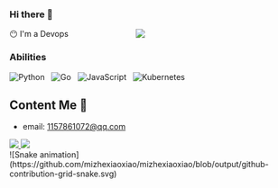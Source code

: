 ### Hi there 👋

<img align='right' src="https://media.giphy.com/media/qgQUggAC3Pfv687qPC/giphy.gif" width="280">

😶 I'm a Devops


### Abilities

![Python](https://img.shields.io/badge/-Python-black?logo=python&style=social)&nbsp;&nbsp;
![Go](https://img.shields.io/badge/-Go-black?logo=go&style=social)&nbsp;&nbsp;
![JavaScript](https://img.shields.io/badge/-JavaScript-black?logo=JavaScript&style=social)&nbsp;&nbsp;
![Kubernetes](https://img.shields.io/badge/-Kubernetes-black?logo=kubernetes&style=social)&nbsp;&nbsp;


## Content Me 📱

- email: <a href="mailto:1157861072@qq.com">1157861072@qq.com</a>


<a href="https://github.com/mizhexiaoxiao/github-readme-stats" title="Go to Source">
  <img height=180 src="https://github-readme-stats.vercel.app/api?username=mizhexiaoxiao&show_icons=true&theme=gotham">
</a>
<a href="https://github.com/mizhexiaoxiao/github-readme-stats">
  <img height=180 src="https://github-readme-stats.vercel.app/api/top-langs/?username=mizhexiaoxiao&hide=c%23,powershell,java&title_color=2aa889&text_color=99d1ce&icon_color=2bbc8a&bg_color=0c1014&langs_count=8&layout=compact" />
</a>
<br/>
![Snake animation](https://github.com/mizhexiaoxiao/mizhexiaoxiao/blob/output/github-contribution-grid-snake.svg)
